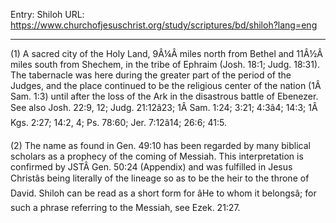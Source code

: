 Entry: Shiloh
URL: https://www.churchofjesuschrist.org/study/scriptures/bd/shiloh?lang=eng

---

(1) A sacred city of the Holy Land, 9Â¼Â miles north from Bethel and 11Â½Â miles south from Shechem, in the tribe of Ephraim (Josh. 18:1; Judg. 18:31). The tabernacle was here during the greater part of the period of the Judges, and the place continued to be the religious center of the nation (1Â Sam. 1:3) until after the loss of the Ark in the disastrous battle of Ebenezer. See also Josh. 22:9, 12; Judg. 21:12â23; 1Â Sam. 1:24; 3:21; 4:3â4; 14:3; 1Â Kgs. 2:27; 14:2, 4; Ps. 78:60; Jer. 7:12â14; 26:6; 41:5.

(2) The name as found in Gen. 49:10 has been regarded by many biblical scholars as a prophecy of the coming of Messiah. This interpretation is confirmed by JSTÂ Gen. 50:24 (Appendix) and was fulfilled in Jesus Christâs being literally of the lineage so as to be the heir to the throne of David. Shiloh can be read as a short form for âHe to whom it belongsâ; for such a phrase referring to the Messiah, see Ezek. 21:27.

